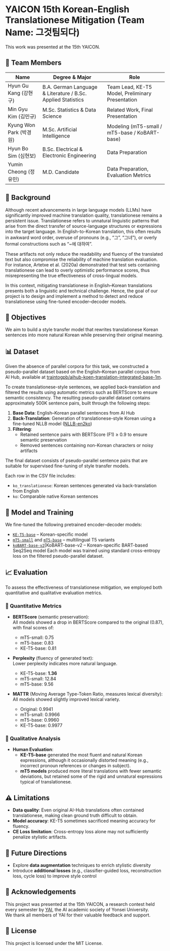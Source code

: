 # YAICON 15th Korean-English Translationese Mitigation (Team Name: 그것팀되다)
This work was presented at the 15th YAICON.

## 👥 Team Members

| Name                | Degree & Major                                   | Role                                         |
|---------------------|--------------------------------------------------|----------------------------------------------|
| Hyun Gu Kang (강현구)     | B.A. German Language & Literature / B.Sc. Applied Statistics | Team Lead, KE-T5 Model, Preliminary Presentation |
| Min Gyu Kim (김민규)       | M.Sc. Statistics & Data Science             | Related Work, Final Presentation             |
| Kyung Won Park (박경원)   | M.Sc. Artificial Intelligence               | Modeling (mT5-small / mT5-base / KoBART-base)              |
| Hyun Bo Sim (심현보)       | B.Sc. Electrical & Electronic Engineering   | Data Preparation                 |
| Yumin Cheong (정유민)      | M.D. Candidate                              | Data Preparation, Evaluation Metrics                  |

## 📌 Background

Although recent advancements in large language models (LLMs) have significantly improved machine translation quality, translationese remains a persistent issue. Translationese refers to unnatural linguistic patterns that arise from the direct transfer of source-language structures or expressions into the target language. In English-to-Korean translation, this often results in awkward word order, overuse of pronouns (e.g., “그”, “그녀”), or overly formal constructions such as “~에 대하여”.

These artifacts not only reduce the readability and fluency of the translated text but also compromise the reliability of machine translation evaluation. For instance, Artetxe et al. (2020a) demonstrated that test sets containing translationese can lead to overly optimistic performance scores, thus misrepresenting the true effectiveness of cross-lingual models.

In this context, mitigating translationese in English–Korean translations presents both a linguistic and technical challenge. Hence, the goal of our project is to design and implement a method to detect and reduce translationese using fine-tuned encoder–decoder models.


## 🎯 Objectives

We aim to build a style transfer model that rewrites translationese Korean sentences into more natural Korean while preserving their original meaning.


## 📊 Dataset

Given the absence of parallel corpora for this task, we constructed a pseudo-parallel dataset based on the English–Korean parallel corpus from AI Hub, available at [traintogpb/aihub-koen-translation-integrated-base-1m](https://huggingface.co/datasets/traintogpb/aihub-koen-translation-integrated-base-1m).

To create translationese-style sentences, we applied back-translation and filtered the results using automatic metrics such as BERTScore to ensure semantic consistency. The resulting pseudo-parallel dataset contains approximately 500K sentence pairs, built through the following steps:

1. **Base Data**: English–Korean parallel sentences from AI Hub  
2. **Back-Translation**: Generation of translationese-style Korean using a fine-tuned NLLB model ([NLLB-en2ko](https://huggingface.co/NHNDQ/nllb-finetuned-en2ko))  
3. **Filtering**:
   - Retained sentence pairs with BERTScore (F1) ≥ 0.9 to ensure semantic preservation
   - Removed sentences containing non-Korean characters or noisy artifacts

The final dataset consists of pseudo-parallel sentence pairs that are suitable for supervised fine-tuning of style transfer models.

Each row in the CSV file includes:
- `ko_translationese`: Korean sentences generated via back-translation from English
- `ko`: Comparable native Korean sentences


## 🧠 Model and Training

We fine-tuned the following pretrained encoder–decoder models:

- [`KE-T5-base`](https://huggingface.co/KETI-AIR/ke-t5-base) – Korean-specific model
- [`mT5-small`](https://huggingface.co/google/mt5-small) and [`mT5-base`](https://huggingface.co/google/mt5-base) – multilingual T5 variants
- [`koBART-base-v2`](https://huggingface.co/gogamza/kobart-base-v2)[KoBART-base-v2 – Korean-specific BART-based Seq2Seq model 
Each model was trained using standard cross-entropy loss on the filtered pseudo-parallel dataset.


## 📈 Evaluation

To assess the effectiveness of translationese mitigation, we employed both quantitative and qualitative evaluation metrics.

### 🔢 Quantitative Metrics

- **BERTScore** (semantic preservation):  
  All models showed a drop in BERTScore compared to the original (0.87), with final scores of:
  - mT5-small: 0.75  
  - mT5-base: 0.83  
  - KE-T5-base: 0.81

- **Perplexity** (fluency of generated text):  
  Lower perplexity indicates more natural language.  
  - KE-T5-base: **1.36**  
  - mT5-small: 12.84  
  - mT5-base: 9.56

- **MATTR** (Moving Average Type-Token Ratio, measures lexical diversity):  
  All models showed slightly improved lexical variety.  
  - Original: 0.9941  
  - mT5-small: 0.9966  
  - mT5-base: 0.9960  
  - KE-T5-base: 0.9977

### 👀 Qualitative Analysis

- **Human Evaluation**:  
  - **KE-T5-base** generated the most fluent and natural Korean expressions, although it occasionally distorted meaning (e.g., incorrect pronoun references or changes in subject).
  - **mT5 models** produced more literal translations with fewer semantic deviations, but retained some of the rigid and unnatural expressions typical of translationese.


## ⚠️ Limitations

- **Data quality**: Even original AI-Hub translations often contained translationese, making clean ground truth difficult to obtain.
- **Model accuracy**: KE-T5 sometimes sacrificed meaning accuracy for fluency.
- **CE Loss limitation**: Cross-entropy loss alone may not sufficiently penalize stylistic artifacts.


## 🔮 Future Directions

- Explore **data augmentation** techniques to enrich stylistic diversity
- Introduce **additional losses** (e.g., classifier-guided loss, reconstruction loss, cycle loss) to improve style control

## 🙋 Acknowledgements

This project was presented at the 15th YAICON, a research contest held every semester by [YAI](https://y-ai.notion.site/), the AI academic society of Yonsei University.  
We thank all members of YAI for their valuable feedback and support.

## 📄 License

This project is licensed under the MIT License.
